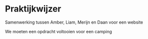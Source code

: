 # Praktijkwijzer
Samenwerking tussen Amber, Liam, Merijn en Daan voor een website

We moeten een opdracht voltooien voor een camping
